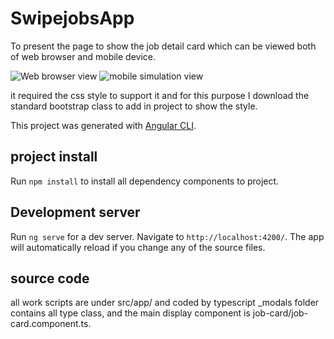 # SwipejobsApp

To present the page to show the job detail card which can be viewed both of web browser and mobile device.  

![Web browser view](hardin253874/img/master/swipeImage-1.JPG)
![mobile simulation view](hardin253874/img/master/swipeImage-2.JPG)

it required the css style to support it and for this purpose I download the standard bootstrap class to add in project to show the style. 

This project was generated with [Angular CLI](https://github.com/angular/angular-cli).

## project install

Run `npm install` to install all dependency components to project. 

## Development server

Run `ng serve` for a dev server. Navigate to `http://localhost:4200/`. The app will automatically reload if you change any of the source files.

## source code
all work scripts are under src/app/ and coded by typescript _modals folder contains all type class, and the main display component is job-card/job-card.component.ts.
